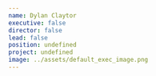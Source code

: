 ```yaml
---
name: Dylan Claytor
executive: false
director: false
lead: false
position: undefined
project: undefined
image: ../assets/default_exec_image.png
---
```

